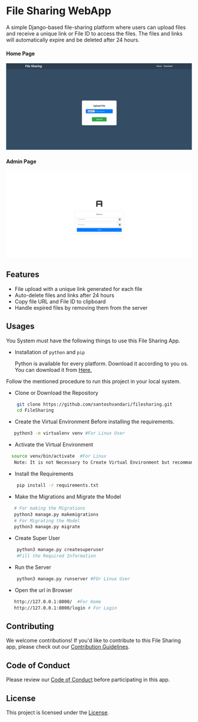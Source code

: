 # File Sharing WebApp

A simple Django-based file-sharing platform where users can upload files and receive a unique link or File ID to access the files. The files and links will automatically expire and be deleted after 24 hours.


#### Home Page 
![Home Page](home.png)

#### Admin Page 
![Admin Page](admin.png)

## Features

- File upload with a unique link generated for each file
- Auto-delete files and links after 24 hours
- Copy file URL and File ID to clipboard
- Handle expired files by removing them from the server

## Usages
You System must have the following things to use this File Sharing App.
 - Installation of `python` and  `pip`

    Python is available for every platform. Download it according to you os. You can download it from [Here.](https://www.python.org/downloads/)


Follow the mentioned procedure to run this project in your local system.
 - Clone or Download the Repository
```bash
    git clone https://github.com/santoshvandari/filesharing.git 
    cd FileSharing
```
 - Create the Virtual Environment Before installing the requirements. 
 ```Bash
    python3 -m virtualenv venv #For Linux User
 ```
  - Activate the Virtual Environment
  ```bash
    source venv/bin/activate  #For Linux
     Note: It is not Necessary to Create Virtual Environment but recommanded.
  ``` 
 - Install the Requirements
```bash
    pip install -r requirements.txt
```
 - Make the Migrations and Migrate the Model
 ```bash
    # For making the Migrations
    python3 manage.py makemigrations
    # For Migrating the Model 
    python3 manage.py migrate
```
 - Create Super User
```bash 
    python3 manage.py createsuperuser
    #Fill the Required Information
```
 - Run the Server
```bash
    python3 manage.py runserver #FOr Linux User
```
 - Open the url in Browser
 ```bash
    http://127.0.0.1:8000/  #For Home
    http://127.0.0.1:8000/login # For Login
 ```

## Contributing
We welcome contributions! If you'd like to contribute to this File Sharing app, please check out our [Contribution Guidelines](Contribution.md).

## Code of Conduct
Please review our [Code of Conduct](CodeOfConduct.md) before participating in this app.

## License
This project is licensed under the [License](LICENSE).